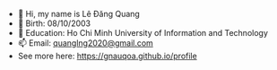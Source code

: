 - 👋 Hi, my name is Lê Đăng Quang
- 📅 Birth: 08/10/2003
- 🏫 Education: Ho Chi Minh University of Information and Technology
- 📫 Email: quanglng2020@gmail.com
- See more here: https://gnauqoa.github.io/profile
<!---
Gnauqoa/Gnauqoa is a ✨ special ✨ repository because its `README.md` (this file) appears on your GitHub profile.
You can click the Preview link to take a look at your changes.
--->
